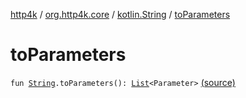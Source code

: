 [http4k](../../index.md) / [org.http4k.core](../index.md) / [kotlin.String](index.md) / [toParameters](./to-parameters.md)

# toParameters

`fun `[`String`](https://kotlinlang.org/api/latest/jvm/stdlib/kotlin/-string/index.html)`.toParameters(): `[`List`](https://kotlinlang.org/api/latest/jvm/stdlib/kotlin.collections/-list/index.html)`<Parameter>` [(source)](https://github.com/http4k/http4k/blob/master/http4k-core/src/main/kotlin/org/http4k/core/Parameters.kt#L19)